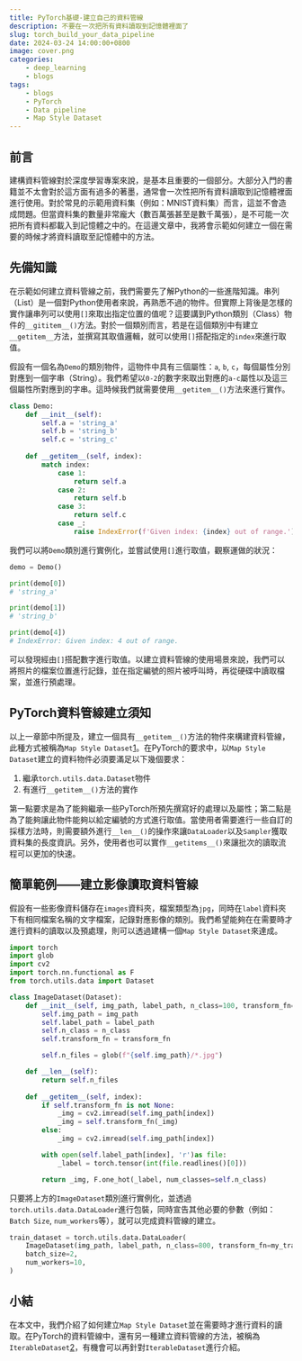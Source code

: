 ```yaml
---
title: PyTorch基礎-建立自己的資料管線
description: 不要在一次把所有資料讀取到記憶體裡面了
slug: torch_build_your_data_pipeline
date: 2024-03-24 14:00:00+0800
image: cover.png
categories:
    - deep_learning
    - blogs
tags:
    - blogs
    - PyTorch
    - Data pipeline
    - Map Style Dataset
---
```


## 前言

建構資料管線對於深度學習專案來說，是基本且重要的一個部分。大部分入門的書籍並不太會對於這方面有過多的著墨，通常會一次性把所有資料讀取到記憶體裡面進行使用。對於常見的示範用資料集（例如：MNIST資料集）而言，這並不會造成問題。但當資料集的數量非常龐大（數百萬張甚至是數千萬張），是不可能一次把所有資料都載入到記憶體之中的。在這邊文章中，我將會示範如何建立一個在需要的時候才將資料讀取至記憶體中的方法。

## 先備知識

在示範如何建立資料管線之前，我們需要先了解Python的一些進階知識。串列（List）是一個對Python使用者來說，再熟悉不過的物件。但實際上背後是怎樣的實作讓串列可以使用`[]`來取出指定位置的值呢？這要講到Python類別（Class）物件的`__gititem__()`方法。對於一個類別而言，若是在這個類別中有建立`__getitem__`方法，並撰寫其取值邏輯，就可以使用`[]`搭配指定的`index`來進行取值。

假設有一個名為`Demo`的類別物件，這物件中具有三個屬性：`a`, `b`, `c`，每個屬性分別對應到一個字串（String）。我們希望以`0-2`的數字來取出對應的`a-c`屬性以及這三個屬性所對應到的字串。這時候我們就需要使用`__getitem__()`方法來進行實作。

```python
class Demo:
    def __init__(self):
        self.a = 'string_a'
        self.b = 'string_b'
        self.c = 'string_c'
    
    def __getitem__(self, index):
        match index:
            case 1:
                return self.a
            case 2:
                return self.b
            case 3:
                return self.c
            case _:
                raise IndexError(f'Given index: {index} out of range.')
```


我們可以將`Demo`類別進行實例化，並嘗試使用`[]`進行取值，觀察運做的狀況：

```python
demo = Demo()

print(demo[0])
# 'string_a'

print(demo[1])
# 'string_b'

print(demo[4])
# IndexError: Given index: 4 out of range.
```

可以發現經由`[]`搭配數字進行取值。以建立資料管線的使用場景來說，我們可以將照片的檔案位置進行記錄，並在指定編號的照片被呼叫時，再從硬碟中讀取檔案，並進行預處理。

## PyTorch資料管線建立須知

以上一章節中所提及，建立一個具有`__getitem__()`方法的物件來構建資料管線，此種方式被稱為`Map Style Dataset`[1](https://pytorch.org/docs/stable/data.html#map-style-datasets)。在PyTorch的要求中，以`Map Style Dataset`建立的資料物件必須要滿足以下幾個要求：

1. 繼承`torch.utils.data.Dataset`物件
2. 有進行`__getitem__()`方法的實作

第一點要求是為了能夠繼承一些PyTorch所預先撰寫好的處理以及屬性；第二點是為了能夠讓此物件能夠以給定編號的方式進行取值。當使用者需要進行一些自訂的採樣方法時，則需要額外進行`__len__()`的操作來讓`DataLoader`以及`Sampler`獲取資料集的長度資訊。另外，使用者也可以實作`__getitems__()`來讓批次的讀取流程可以更加的快速。

## 簡單範例——建立影像讀取資料管線

假設有一些影像資料儲存在`images`資料夾，檔案類型為`jpg`，同時在`label`資料夾下有相同檔案名稱的文字檔案，記錄對應影像的類別。我們希望能夠在在需要時才進行資料的讀取以及預處理，則可以透過建構一個`Map Style Dataset`來達成。

```python
import torch
import glob 
import cv2
import torch.nn.functional as F
from torch.utils.data import Dataset

class ImageDataset(Dataset):
    def __init__(self, img_path, label_path, n_class=100, transform_fn=None):
        self.img_path = img_path
        self.label_path = label_path
        self.n_class = n_class
        self.transform_fn = transform_fn

        self.n_files = glob(f"{self.img_path}/*.jpg")

    def __len__(self):
        return self.n_files
    
    def __getitem__(self, index):
        if self.transform_fn is not None:
            _img = cv2.imread(self.img_path[index])
            _img = self.transform_fn(_img)
        else:
            _img = cv2.imread(self.img_path[index])

        with open(self.label_path[index], 'r')as file:
            _label = torch.tensor(int(file.readlines()[0]))

        return _img, F.one_hot(_label, num_classes=self.n_class)
```

只要將上方的`ImageDataset`類別進行實例化，並透過`torch.utils.data.DataLoader`進行包裝，同時宣告其他必要的參數（例如：`Batch Size`, `num_workers`等），就可以完成資料管線的建立。

```python
train_dataset = torch.utils.data.DataLoader(
    ImageDataset(img_path, label_path, n_class=800, transform_fn=my_transform), 
    batch_size=2, 
    num_workers=10,
)
```

## 小結

在本文中，我們介紹了如何建立`Map Style Dataset`並在需要時才進行資料的讀取。在PyTorch的資料管線中，還有另一種建立資料管線的方法，被稱為`IterableDataset`[2](https://pytorch.org/docs/stable/data.html#iterable-style-datasets)，有機會可以再針對`IterableDataset`進行介紹。